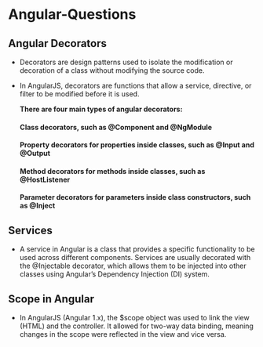 # Angular-Questions

## Angular Decorators
  - Decorators are design patterns used to isolate the modification or decoration of a class without modifying the source code.

  - In AngularJS, decorators are functions that allow a service, directive, or filter to be modified before it is used. 

    **There are four main types of angular decorators:**
     ####  Class decorators, such as @Component and @NgModule
     #### Property decorators for properties inside classes, such as @Input and @Output
     #### Method decorators for methods inside classes, such as @HostListener
     #### Parameter decorators for parameters inside class constructors, such as @Inject
## Services    
  - A service in Angular is a class that provides a specific functionality to be used across different components. Services are usually decorated with the @Injectable 
    decorator, which allows them to be injected into other classes using Angular’s Dependency Injection (DI) system.
## Scope in Angular 
 - In AngularJS (Angular 1.x), the $scope object was used to link the view (HTML) and the controller. It allowed for two-way data binding, meaning changes in the scope were 
   reflected in the view and vice versa.
        
    
